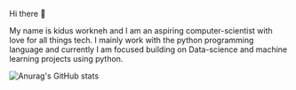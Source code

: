 Hi there 👋

My name is kidus workneh and I am an aspiring computer-scientist with love for all things tech. I mainly work with the python programming language and currently I am focused building on Data-science and machine learning projects using python. 

![Anurag's GitHub stats](https://github-readme-stats.vercel.app/api?username=kidusw&theme=dark&show_icons=true)
